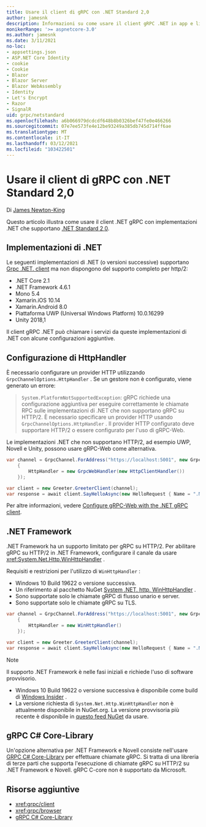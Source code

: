 ```yaml
---
title: Usare il client di gRPC con .NET Standard 2,0
author: jamesnk
description: Informazioni su come usare il client gRPC .NET in app e librerie che supportano .NET Standard 2,0.
monikerRange: '>= aspnetcore-3.0'
ms.author: jamesnk
ms.date: 3/11/2021
no-loc:
- appsettings.json
- ASP.NET Core Identity
- cookie
- Cookie
- Blazor
- Blazor Server
- Blazor WebAssembly
- Identity
- Let's Encrypt
- Razor
- SignalR
uid: grpc/netstandard
ms.openlocfilehash: a6b066979dcdcdf648b8b0326bef47fe0e466266
ms.sourcegitcommit: 07e7ee573fe4e12be93249a385db745d714ff6ae
ms.translationtype: MT
ms.contentlocale: it-IT
ms.lasthandoff: 03/12/2021
ms.locfileid: "103422501"
---
```

# <a name="use-grpc-client-with-net-standard-20"></a>Usare il client di gRPC con .NET Standard 2,0

Di [James Newton-King](https://twitter.com/jamesnk)

Questo articolo illustra come usare il client .NET gRPC con implementazioni .NET che supportano [.NET Standard 2,0](/dotnet/standard/net-standard).

## <a name="net-implementations"></a>Implementazioni di .NET

Le seguenti implementazioni di .NET (o versioni successive) supportano [Grpc .NET. client](https://www.nuget.org/packages/Grpc.Net.Client/) ma non dispongono del supporto completo per http/2:

* .NET Core 2.1
* .NET Framework 4.6.1
* Mono 5.4
* Xamarin.iOS 10.14
* Xamarin.Android 8.0
* Piattaforma UWP (Universal Windows Platform) 10.0.16299
* Unity 2018,1

Il client gRPC .NET può chiamare i servizi da queste implementazioni di .NET con alcune configurazioni aggiuntive.

## <a name="httphandler-configuration"></a>Configurazione di HttpHandler

È necessario configurare un provider HTTP utilizzando `GrpcChannelOptions.HttpHandler` . Se un gestore non è configurato, viene generato un errore:

> `System.PlatformNotSupportedException`: gRPC richiede una configurazione aggiuntiva per eseguire correttamente le chiamate RPC sulle implementazioni di .NET che non supportano gRPC su HTTP/2. È necessario specificare un provider HTTP usando `GrpcChannelOptions.HttpHandler` . Il provider HTTP configurato deve supportare HTTP/2 o essere configurato per l'uso di gRPC-Web.

Le implementazioni .NET che non supportano HTTP/2, ad esempio UWP, Novell e Unity, possono usare gRPC-Web come alternativa.

```csharp
var channel = GrpcChannel.ForAddress("https://localhost:5001", new GrpcChannelOptions
    {
        HttpHandler = new GrpcWebHandler(new HttpClientHandler())
    });

var client = new Greeter.GreeterClient(channel);
var response = await client.SayHelloAsync(new HelloRequest { Name = ".NET" });
```

Per altre informazioni, vedere [Configure gRPC-Web with the .NET gRPC client](xref:grpc/browser#configure-grpc-web-with-the-net-grpc-client).

## <a name="net-framework"></a>.NET Framework

.NET Framework ha un supporto limitato per gRPC su HTTP/2. Per abilitare gRPC su HTTP/2 in .NET Framework, configurare il canale da usare <xref:System.Net.Http.WinHttpHandler> .

Requisiti e restrizioni per l'utilizzo di `WinHttpHandler` :

* Windows 10 Build 19622 o versione successiva.
* Un riferimento al pacchetto NuGet [System .NET. http. WinHttpHandler](https://www.nuget.org/packages/System.Net.Http.WinHttpHandler/) .
* Sono supportate solo le chiamate gRPC di flusso unario e server.
* Sono supportate solo le chiamate gRPC su TLS.

```csharp
var channel = GrpcChannel.ForAddress("https://localhost:5001", new GrpcChannelOptions
    {
        HttpHandler = new WinHttpHandler()
    });

var client = new Greeter.GreeterClient(channel);
var response = await client.SayHelloAsync(new HelloRequest { Name = ".NET" });
```

> [!NOTE]
> Il supporto .NET Framework è nelle fasi iniziali e richiede l'uso di software provvisorio.
> * Windows 10 Build 19622 o versione successiva è disponibile come build di [Windows Insider](https://insider.windows.com/) .
> * La versione richiesta di `System.Net.Http.WinHttpHandler` non è attualmente disponibile in NuGet.org. La versione provvisoria più recente è disponibile in [questo feed NuGet](https://pkgs.dev.azure.com/dnceng/public/_packaging/dotnet6/nuget/v3/index.json) da usare.

## <a name="grpc-c-core-library"></a>gRPC C# Core-Library

Un'opzione alternativa per .NET Framework e Novell consiste nell'usare [GRPC C# Core-Library](https://grpc.io/docs/languages/csharp/quickstart/) per effettuare chiamate gRPC. Si tratta di una libreria di terze parti che supporta l'esecuzione di chiamate gRPC su HTTP/2 su .NET Framework e Novell. gRPC C-core non è supportato da Microsoft.

## <a name="additional-resources"></a>Risorse aggiuntive

* <xref:grpc/client>
* <xref:grpc/browser>
* [gRPC C# Core-Library](https://grpc.io/docs/languages/csharp/quickstart/)
